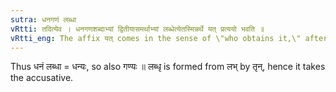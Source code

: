 ```yaml
---
sutra: धनगणं लब्धा
vRtti: तदित्येव । धनगणशब्दाभ्यां द्वितीयासमर्थाभ्यां लब्धेत्येतस्मिन्नर्थे यत् प्रत्ययो भवति ॥
vRtti_eng: The affix यत् comes in the sense of \"who obtains it,\" after the words \"_dhana_,\" and \"_gana_,\" being in the second case in construction.
---
```

Thus धनं लब्धा = धन्यः, so also गण्यः ॥ लब्धृ is formed from लभ् by तृन्, hence it takes the accusative.
